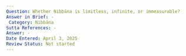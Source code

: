 ```yaml
---
Question: Whether Nibbāna is limitless, infinite, or immeasurable?
Answer in Brief: -
 Category: Nibbāna
Sutta References: -
Answer: -
Date Entered: April 3, 2025
Review Status: Not started
---
```

